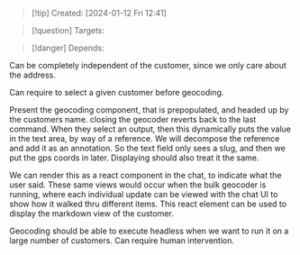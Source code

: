 
>[!tip] Created: [2024-01-12 Fri 12:41]

>[!question] Targets: 

>[!danger] Depends: 

Can be completely independent of the customer, since we only care about the address.

Can require to select a given customer before geocoding.

Present the geocoding component, that is prepopulated, and headed up by the customers name.
closing the geocoder reverts back to the last command.  When they select an output, then this dynamically puts the value in the text area, by way of a reference.  We will decompose the reference and add it as an annotation.  So the text field only sees a slug, and then we put the gps coords in later.  Displaying should also treat it the same.

We can render this as a react component in the chat, to indicate what the user said.  These same views would occur when the bulk geocoder is running, where each individual update can be viewed with the chat UI to show how it walked thru different items.  This react element can be used to display the markdown view of the customer.

Geocoding should be able to execute headless when we want to run it on a large number of customers.  Can require human intervention.
